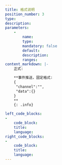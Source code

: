 ```yaml
---
title: 格式说明
position_number: 3
type:
description:
parameters:
    -
        name:
        type:
        mandatory: false
        default:
        description:
        ranges:
content_markdown: |-
    正式:

    **事件推送，固定格式:
    {
     "channel":"",
     "data":{}
    }
    **
    {: .info}

left_code_blocks:
-
    code_block:
    title:
    language:
right_code_blocks:
-
    code_block:
    title:
    language:
---
```

